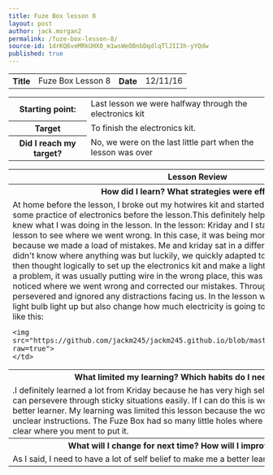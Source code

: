```yaml
---
title: Fuze Box lesson 8
layout: post
author: jack.morgan2
permalink: /fuze-box-lesson-8/
source-id: 1drKQ6veMRkUHX0_m1wsWeOBnbDqdlqTlJII3h-yYQdw
published: true
---
```

<table>
  <tr>
    <th>Title</th>
    <td>Fuze Box Lesson 8</td>
    <th>Date</th>
    <td>12/11/16</td>
  </tr>
</table>


<table>
  <tr>
    <th>Starting point:</th>
    <td>Last lesson we were halfway  through the electronics kit</td>
  </tr>
  <tr>
    <th>Target</th>
    <td>To finish the electronics kit.</td>
  </tr>
  <tr>
    <th>Did I reach my target?
</th>
    <td>No, we were on the last little part when the lesson was over</td>
  </tr>
</table>


<table>
  <tr>
    <th>Lesson Review</th>
  </tr>
  <tr>
    <th>How did I learn? What strategies were effective?</th>
  </tr>
  <tr>
    <td>At home before the lesson, I broke out my hotwires kit and started playing around with it to get some practice of electronics before the lesson.This definitely helped because it meant that I knew what I was doing in the lesson. In the lesson: Kriday and I started by reflecting on last lesson to see where we went wrong. In this case, it was  being more accurate when typing because we made a load of mistakes.  Me and kriday sat in a different place to last time so we didn't know where anything was but luckily, we quickly adapted to it and set up the fuze box. We then thought logically to set up the electronics kit and make a light bulb flash. When we ran into a problem, it was usually putting wire in the wrong place, this was easy to fix because we noticed where we went wrong and corrected our mistakes. Throughout the whole lesson, we persevered and ignored any distractions facing us. In the lesson we managed to not only make a light bulb light up but also change how much electricity is going to it to make it flash. It looked like this:
    
    
    
    
    
    
    <img src="https://github.com/jackm245/jackm245.github.io/blob/master/images/flashinglight.PNG?raw=true">
    </td>
  </tr>
  <tr>
    <th>What limited my learning? Which habits do I need to work on?</th>
  </tr>
  <tr>
    <td>.I definitely learned a lot from Kriday because he has very high self belief , this means that he can persevere through sticky situations easily.  If I can do this is well it will make me a much better learner. My learning was limited this lesson because the workbook we had had really unclear instructions. The Fuze Box had so many little holes where you put the wires it was never clear where you ment to put it.</td>
  </tr>
  <tr>
    <th>What will I change for next time? How will I improve my learning?</th>
  </tr>
  <tr>
    <td>As I said, I need to have a lot of self belief  to make me a better learner.</td>
  </tr>
</table>


